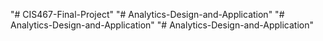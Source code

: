 "# CIS467-Final-Project" 
"# Analytics-Design-and-Application" 
"# Analytics-Design-and-Application" 
"# Analytics-Design-and-Application" 
